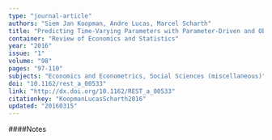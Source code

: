 ```yaml
---
type: "journal-article"
authors: "Siem Jan Koopman, Andre Lucas, Marcel Scharth"
title: "Predicting Time-Varying Parameters with Parameter-Driven and Observation-Driven Models"
container: "Review of Economics and Statistics"
year: "2016"
issue: "1"
volume: "98"
pages: "97-110"
subjects: "Economics and Econometrics, Social Sciences (miscellaneous)"
doi: "10.1162/rest_a_00533"
link: "http://dx.doi.org/10.1162/REST_a_00533"
citationkey: "KoopmanLucasScharth2016"
updated: "20160315"
---
```


####Notes

